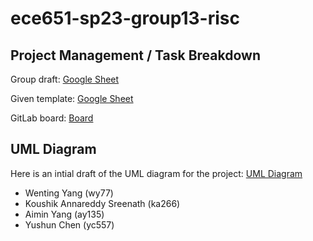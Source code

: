# ece651-sp23-group13-risc

## Project Management / Task Breakdown

Group draft: [Google Sheet](https://docs.google.com/spreadsheets/d/16xOkD3LADTxXVlDQQskP6GXHTisLs_BV8FibdgjboJo/edit?usp=sharing)

Given template: [Google Sheet](https://docs.google.com/spreadsheets/d/1j07eeVY3RP6ts_Kf55gwvOd1wO83-88tIpo4p5udBGM/edit#gid=0)

GitLab board: [Board](https://gitlab.oit.duke.edu/yc557/ece651-sp23-group13-risc/-/boards)


## UML Diagram

Here is an intial draft of the UML diagram for the project: [UML Diagram](https://drive.google.com/file/d/1JpOCZlAWN01cRub0nu00rUbWBVIAo0vw/view?usp=sharing)

- Wenting Yang (wy77)
- Koushik Annareddy Sreenath (ka266)
- Aimin Yang (ay135)
- Yushun Chen (yc557)
